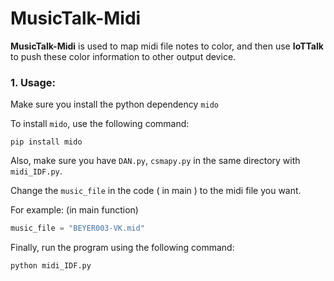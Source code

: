 # MusicTalk-Midi

**MusicTalk-Midi** is used to map midi file notes to color, and then use **IoTTalk** to push these color information to other output device.

### 1. Usage:

Make sure you install the python dependency `mido`

To install `mido`, use the following command:

```b
pip install mido
```



Also, make sure you have `DAN.py`, `csmapy.py` in the same directory with `midi_IDF.py`.

Change the `music_file` in the code ( in main ) to the midi file you want.

For example: (in main function)

```py
music_file = "BEYER003-VK.mid"
```



Finally, run the program using the following command:

```py
python midi_IDF.py
```

